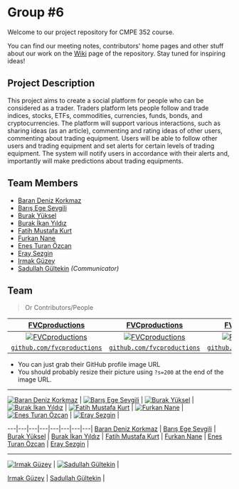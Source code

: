 # Group #6

Welcome to our project repository for CMPE 352 course.

You can find our meeting notes, contributors' home pages and other stuff about our work on the [Wiki](https://github.com/bounswe/bounswe2019group6/wiki) page of the repository.
Stay tuned for inspiring ideas!

## Project Description
This project aims to create a social platform for people who can be considered as a trader. Traders platform lets people follow and trade indices, stocks, ETFs, commodities, currencies, funds, bonds, and cryptocurrencies. The platform will support various interactions, such as sharing ideas (as an article), commenting and rating ideas of other users, commenting about trading equipment.  Users will be able to follow other users and trading equipment and set alerts  for  certain  levels  of  trading  equipment.  The system will notify users in accordance with their alerts and, importantly will make predictions about trading equipments.

## Team Members
   * [Baran Deniz Korkmaz](https://github.com/bounswe/bounswe2019group6/wiki/Baran-Deniz-Korkmaz)
   * [Barış Ege Sevgili](https://github.com/bounswe/bounswe2019group6/wiki/Barış-Ege-Sevgili)
   * [Burak Yüksel](https://github.com/bounswe/bounswe2019group6/wiki/Burak-Y%C3%BCksel)
   * [Burak İkan Yıldız](https://github.com/bounswe/bounswe2019group6/wiki/Burak-%C4%B0kan-Y%C4%B1ld%C4%B1z)
   * [Fatih Mustafa Kurt](https://github.com/bounswe/bounswe2019group6/wiki/Fatih-Mustafa-Kurt)
   * [Furkan Nane](https://github.com/bounswe/bounswe2019group6/wiki/Furkan-Nane)
   * [Enes Turan Özcan](https://github.com/bounswe/bounswe2019group6/wiki/Enes-Ozcan)
   * [Eray Sezgin](https://github.com/bounswe/bounswe2019group6/wiki/Eray-Sezgin)
   * [Irmak Güzey](https://github.com/bounswe/bounswe2019group6/wiki/Irmak-G%C3%BCzey)
   * [Sadullah Gültekin](https://github.com/bounswe/bounswe2019group6/wiki/Sadullah-G%C3%BCltekin) _(Communicator)_

## Team

> Or Contributors/People

| <a href="http://fvcproductions.com" target="_blank">**FVCproductions**</a> | <a href="http://fvcproductions.com" target="_blank">**FVCproductions**</a> | <a href="http://fvcproductions.com" target="_blank">**FVCproductions**</a> |
| :---: |:---:| :---:|
| [![FVCproductions](https://avatars1.githubusercontent.com/u/4284691?v=3&s=200)](http://fvcproductions.com)    | [![FVCproductions](https://avatars1.githubusercontent.com/u/4284691?v=3&s=200)](http://fvcproductions.com) | [![FVCproductions](https://avatars1.githubusercontent.com/u/4284691?v=3&s=200)](http://fvcproductions.com)  |
| <a href="http://github.com/fvcproductions" target="_blank">`github.com/fvcproductions`</a> | <a href="http://github.com/fvcproductions" target="_blank">`github.com/fvcproductions`</a> | <a href="http://github.com/fvcproductions" target="_blank">`github.com/fvcproductions`</a> |

- You can just grab their GitHub profile image URL
- You should probably resize their picture using `?s=200` at the end of the image URL.

---

[![Baran Deniz Korkmaz](https://avatars1.githubusercontent.com/u/44136572?s=200&v=4)](https://github.com/bounswe/bounswe2019group6/wiki/Baran-Deniz-Korkmaz) | 
[![Barış Ege Sevgili](https://avatars2.githubusercontent.com/u/32372733?s=200&v=4)](https://github.com/bounswe/bounswe2019group6/wiki/Bar%C4%B1%C5%9F-Ege-Sevgili) | 
[![Burak Yüksel](https://avatars1.githubusercontent.com/u/21309693?s=200&v=4)](https://github.com/bounswe/bounswe2019group6/wiki/Burak-Y%C3%BCksel) | 
[![Burak İkan Yıldız](https://avatars0.githubusercontent.com/u/26484140?s=200&v=4)](https://github.com/bounswe/bounswe2019group6/wiki/Burak-%C4%B0kan-Y%C4%B1ld%C4%B1z) | 
[![Fatih Mustafa Kurt](https://avatars0.githubusercontent.com/u/16965054?s=200&v=4)](https://github.com/bounswe/bounswe2019group6/wiki/Fatih-Mustafa-Kurt) | 
[![Furkan Nane](https://avatars1.githubusercontent.com/u/35101427?s=200&v=4)](https://github.com/bounswe/bounswe2019group6/wiki/Furkan-Nane) | 
[![Enes Turan Özcan](https://avatars3.githubusercontent.com/u/44522401?s=200&v=4)](https://github.com/bounswe/bounswe2019group6/wiki/Enes-Ozcan) | 
[![Eray Sezgin](https://avatars1.githubusercontent.com/u/15183812?s=200&v=4)](https://github.com/bounswe/bounswe2019group6/wiki/Eray-Sezgin) | 

---|---|---|---|---|---|---|---|
[Baran Deniz Korkmaz](https://github.com/bounswe/bounswe2019group6/wiki/Baran-Deniz-Korkmaz) | 
[Barış Ege Sevgili](https://github.com/bounswe/bounswe2019group6/wiki/Bar%C4%B1%C5%9F-Ege-Sevgili) | 
[Burak Yüksel](https://github.com/bounswe/bounswe2019group6/wiki/Burak-Y%C3%BCksel) | 
[Burak İkan Yıldız](https://github.com/bounswe/bounswe2019group6/wiki/Burak-%C4%B0kan-Y%C4%B1ld%C4%B1z) | 
[Fatih Mustafa Kurt](https://github.com/bounswe/bounswe2019group6/wiki/Fatih-Mustafa-Kurt) | 
[Furkan Nane](https://github.com/bounswe/bounswe2019group6/wiki/Furkan-Nane) | 
[Enes Turan Özcan](https://github.com/bounswe/bounswe2019group6/wiki/Enes-Ozcan) | 
[Eray Sezgin](https://github.com/bounswe/bounswe2019group6/wiki/Eray-Sezgin) | 


---
[![Irmak Güzey](https://avatars0.githubusercontent.com/u/32496519?s=200&v=4)](https://github.com/bounswe/bounswe2019group6/wiki/Irmak-G%C3%BCzey) | 
[![Sadullah Gültekin](https://avatars2.githubusercontent.com/u/16756389?s=200&v=4)](https://github.com/bounswe/bounswe2019group6/wiki/Sadullah-G%C3%BCltekin) |

[Irmak Güzey](https://github.com/bounswe/bounswe2019group6/wiki/Irmak-G%C3%BCzey) | 
[Sadullah Gültekin](https://github.com/bounswe/bounswe2019group6/wiki/Sadullah-G%C3%BCltekin) |
